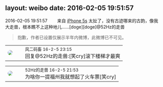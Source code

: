 layout: weibo
date: 2016-02-05 19:51:57
---
<meta name="referrer" content="no-referrer" />

2016-02-05 19:51:57  &nbsp;&nbsp;&nbsp;&nbsp;&nbsp;&nbsp; 来自 <a href="sinaweibo://customweibosource" rel="nofollow">iPhone 5s</a>
太扯了，没有古迹哪来的古韵，像我大走兽，根本瞧不上这种地儿……[doge][doge]@52Hz的走兽
>  抱歉，作者已设置仅展示半年内微博，此微博已不可见。 ​​​

<table style="width: 100%;">
  <tr>
    <td style="width: 40px;"><img style="border-radius:50%" src="https://tva3.sinaimg.cn/crop.0.0.639.639.50/6d2a6003jw8f3idy69w2gj20hs0hrt9g.jpg?KID=imgbed,tva&Expires=1624464141&ssig=wVeZFglutd"></td>
    <td colspan="2"><small>风二码畜 16-2-5 23:15</small><br/>回复@52Hz的走兽:[笑cry]滚下楼梯才最爽</td>
  </tr>
</table>

<table style="width: 100%;">
  <tr>
    <td style="width: 40px;"><img style="border-radius:50%" src="https://tva4.sinaimg.cn/crop.0.0.180.180.50/8beaf773jw1e8qgp5bmzyj2050050aa8.jpg?KID=imgbed,tva&Expires=1624464141&ssig=q55hDnJLTn"></td>
    <td colspan="2"><small>52Hz的走兽 16-2-5 21:53</small><br/>为啥你一提福州我就想起了火车票[笑cry]</td>
  </tr>
</table>
